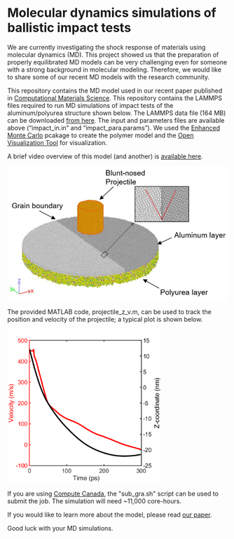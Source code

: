 # Molecular dynamics simulations of ballistic impact tests

We are currently investigating the shock response of materials using molecular dynamics (MD). This project showed us that the preparation of properly equilibrated MD models can be very challenging even for someone with a strong background in molecular modeling. Therefore, we would like to share some of our recent MD models with the research community. 

This repository contains the MD model used in our recent paper published in
 [Computational Materials Science](https://www.sciencedirect.com/science/article/abs/pii/S0927025621002299). This repository contains the LAMMPS files required to run MD simulations of impact tests of the aluminum/polyurea structure shown below. The LAMMPS data file (164 MB) can be downloaded [from here](https://zenodo.org/record/5099611#.YO5CnehKhPY). The input and parameters files are available above (“impact_in.in” and “impact_para.params”). We used the [Enhanced Monte Carlo](http://montecarlo.sourceforge.net/emc/Welcome.html) pcakage to create the polymer model and the [Open Visualization Tool](https://www.ovito.org/) for visualization.

A brief video overview of this model (and another) is [available here](https://youtu.be/hgZXvUdr-Qo). 

 <img src="MD_model.JPG" width="600">

The provided MATLAB code, projectile_z_v.m, can be used to track the position and velocity of the projectile; a typical plot is shown below.

 <img src="projectile_v_x.png" width="350">

If you are using [Compute Canada](https://www.computecanada.ca/home/), the "sub_gra.sh" script can be used to submit the job. The simulation will need ~11,000 core-hours.

If you would like to learn more about the model, please read [our paper](https://www.sciencedirect.com/science/article/abs/pii/S0927025621002299). 

Good luck with your MD simulations.
